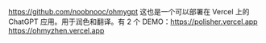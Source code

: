 https://github.com/noobnooc/ohmygpt   这也是一个可以部署在 Vercel 上的 ChatGPT 应用。用于润色和翻译。有 2 个 DEMO：https://polisher.vercel.app https://ohmyzhen.vercel.app